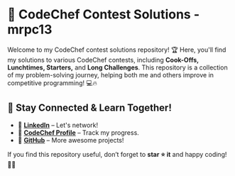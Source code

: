 # 🚀 CodeChef Contest Solutions - mrpc13

Welcome to my CodeChef contest solutions repository! 🏆 Here, you'll find my solutions to various CodeChef contests, including **Cook-Offs, Lunchtimes, Starters,** and **Long Challenges**. This repository is a collection of my problem-solving journey, helping both me and others improve in competitive programming! 💻🔥

## 🌟 Stay Connected & Learn Together!
- 🔗 **[LinkedIn](https://www.linkedin.com/in/mrpc13)** – Let's network!
- 🏅 **[CodeChef Profile](https://www.codechef.com/users/mrpc13)** – Track my progress.
- 🐙 **[GitHub](https://github.com/mrpc13)** – More awesome projects!

If you find this repository useful, don’t forget to **star ⭐ it** and happy coding! 🎯🔥
